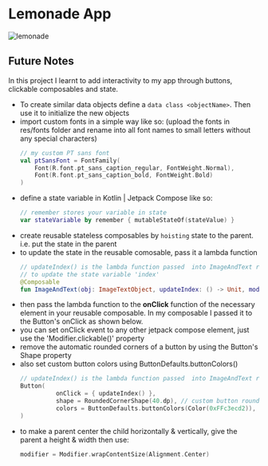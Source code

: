 # Lemonade App

![lemonade](https://github.com/2Kelvin/lemonade-app/assets/85868026/10fc21a6-2894-46b0-9b5e-178797f3f252)

## Future Notes

In this project I learnt to add interactivity to my app through buttons, clickable composables and state.

- To create similar data objects define a `data class <objectName>`. Then use it to initialize the new objects
- import custom fonts in a simple way like so: (upload the fonts in res/fonts folder and rename into all font names to small letters without any special characters)
    ```Kotlin
    // my custom PT sans font
    val ptSansFont = FontFamily(
        Font(R.font.pt_sans_caption_regular, FontWeight.Normal),
        Font(R.font.pt_sans_caption_bold, FontWeight.Bold)
    )
    ```
- define a state variable in Kotlin | Jetpack Compose like so: 
    ```Kotlin
    // remember stores your variable in state
    var stateVariable by remember { mutableStateOf(stateValue) }
    ```
- create reusable stateless composables by `hoisting` state to the parent. i.e. put the state in the parent
- to update the state in the reusable comosable, pass it a lambda function
  ```Kotlin
  // updateIndex() is the lambda function passed  into ImageAndText reusable composable
  // to update the state variable 'index'
  @Composable
  fun ImageAndText(obj: ImageTextObject, updateIndex: () -> Unit, modifier: Modifier) {}
  ```
- then pass the lambda function to the **onClick** function of the necessary element in your reusable composable. In my composable I passed it to the Button's onClick as shown below.
- you can set onClick event to any other jetpack compose element, just use the 'Modifier.clickable()' property
- remove the automatic rounded corners of a button by using the Button's Shape property
- also set custom button colors using ButtonDefaults.buttonColors()
  ```Kotlin
  // updateIndex() is the lambda function passed  into ImageAndText reusable composable
  Button(
            onClick = { updateIndex() },
            shape = RoundedCornerShape(40.dp), // custom button rounded corners
            colors = ButtonDefaults.buttonColors(Color(0xFFc3ecd2)),
  )
  ```
- to make a parent center the child horizontally & vertically, give the parent a height & width then use:
  ```Kotlin
  modifier = Modifier.wrapContentSize(Alignment.Center)
  ```